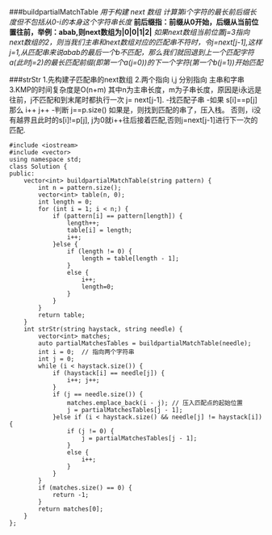 
###buildpartialMatchTable
  *用于构建 next 数组 计算第i个字符的最长前后缀长度但不包括从0-i的本身这个字符串长度*
  **前后缀指：前缀从0开始，后缀从当前位置往前，举例：abab,则next数组为|0|0|1|2|**
  *如果next数组当前位置j=3指向next数组的2，则当我们主串和next数组对应的匹配串不符时，令j=next[j-1],这样j=1,从匹配串来说abab的最后一个b不匹配，那么我们就回退到上一个匹配字符a(此时j=2)的最长匹配前缀(即第一个a(j=0))的下一个字符(第一个b(j=1))开始匹配*

###strStr
  1.先构建子匹配串的next数组
  2.两个指向 i,j 分别指向 主串和字串
  3.KMP的时间复杂度是O(n+m) 其中n为主串长度，m为子串长度，原因是i永远是往前，j不匹配和到末尾时都执行一次 j= next[j-1].
  -找匹配子串
    -如果 s[i]==p[j] 那么 i++ j++ 
    -判断 j==p.size() 如果是，则找到匹配的串了，压入栈。 否则，i没有越界且此时的s[i]!=p[j], j为0就i++往后接着匹配,否则j=next[j-1]进行下一次的匹配.
```
#include <iostream>
#include <vector>
using namespace std;
class Solution {
public:
    vector<int> buildpartialMatchTable(string pattern) {
        int n = pattern.size();
        vector<int> table(n, 0);
        int length = 0;
        for (int i = 1; i < n;) {
            if (pattern[i] == pattern[length]) {
                length++;
                table[i] = length;
                i++;
            }else {
                if (length != 0) {
                    length = table[length - 1];
                }
                else {
                    i++;
                    length=0;
                }
            }
        }
        return table;
    }
    int strStr(string haystack, string needle) {
        vector<int> matches;
        auto partialMatchesTables = buildpartialMatchTable(needle);
        int i = 0;  // 指向两个字符串
        int j = 0;
        while (i < haystack.size()) {
            if (haystack[i] == needle[j]) {
                i++; j++;
            }
            if (j == needle.size()) {
                matches.emplace_back(i - j); // 压入匹配点的起始位置
                j = partialMatchesTables[j - 1];
            }else if (i < haystack.size() && needle[j] != haystack[i]) {
                if (j != 0) {
                    j = partialMatchesTables[j - 1];
                }
                else {
                    i++;
                }
            }
        }
        if (matches.size() == 0) {
            return -1;
        }
        return matches[0];
    }
};
```
